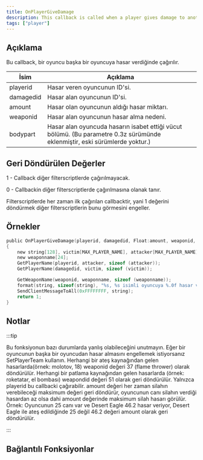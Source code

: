 ```yaml
---
title: OnPlayerGiveDamage
description: This callback is called when a player gives damage to another player.
tags: ["player"]
---
```


<VersionWarn name='callback' version='SA-MP 0.3d' />

## Açıklama

Bu callback, bir oyuncu başka bir oyuncuya hasar verdiğinde çağırılır.

| İsim      | Açıklama                                                                                                                   |
| --------- | -------------------------------------------------------------------------------------------------------------------------- |
| playerid  | Hasar veren oyuncunun ID'si.                                                                                               |
| damagedid | Hasar alan oyuncunun ID'si.                                                                                                |
| amount    | Hasar olan oyuncunun aldığı hasar miktarı.                                                                                 |
| weaponid  | Hasar alan oyuncunun hasar alma nedeni.                                                                                    |
| bodypart  | Hasar alan oyuncuda hasarın isabet ettiği vücut bölümü. (Bu parametre 0.3z sürümünde eklenmiştir, eski sürümlerde yoktur.) |

## Geri Döndürülen Değerler

1 - Callback diğer filterscriptlerde çağırılmayacak.

0 - Callbackin diğer filterscriptlerde çağırılmasına olanak tanır.

Filterscriptlerde her zaman ilk çağırılan callbacktir, yani 1 değerini döndürmek diğer filterscriptlerin bunu görmesini engeller.

## Örnekler

```c
public OnPlayerGiveDamage(playerid, damagedid, Float:amount, weaponid, bodypart)
{
    new string[128], victim[MAX_PLAYER_NAME], attacker[MAX_PLAYER_NAME];
    new weaponname[24];
    GetPlayerName(playerid, attacker, sizeof (attacker));
    GetPlayerName(damagedid, victim, sizeof (victim));

    GetWeaponName(weaponid, weaponname, sizeof (weaponname));
    format(string, sizeof(string), "%s, %s isimli oyuncuya %.0f hasar verdi, silah: %s, vücut bölümü: %d", attacker, victim, amount, weaponname, bodypart);
    SendClientMessageToAll(0xFFFFFFFF, string);
    return 1;
}
```

## Notlar

:::tip

Bu fonksiyonun bazı durumlarda yanlış olabileceğini unutmayın. Eğer bir oyuncunun başka bir oyuncudan hasar almasını engellemek istiyorsanız SetPlayerTeam kullanın. Herhangi bir ateş kaynağından gelen hasarlarda(örnek: molotov, 18) weaponid değeri 37 (flame thrower) olarak döndürülür. Herhangi bir patlama kaynağından gelen hasarlarda (örnek: roketatar, el bombası) weapondid değeri 51 olarak geri döndürülür. Yalnızca playerid bu callbacki çağırabilir. amount değeri her zaman silahın verebileceği maksimum değeri geri döndürür, oyuncunun canı silahın verdiği hasardan az olsa dahi amount değerinde maksimum silah hasarı görülür. Örnek: Oyuncunun 25 canı var ve Desert Eagle 46.2 hasar veriyor, Desert Eagle ile ateş edildiğinde 25 değil 46.2 değeri amount olarak geri döndürülür.

:::

## Bağlantılı Fonksiyonlar
